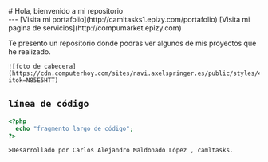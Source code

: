 <!DOCTYPE html>
<html>
<head>
	<meta charset="utf-8">
	<meta name="viewport" content="width=device-width, initial-scale=1">

</head>
<body>
# Hola, bienvenido a mi repositorio
<br>
	---
	[Visita mi portafolio](http://camltasks1.epizy.com/portafolio)
	[Visita mi pagina de servicios](http://compumarket.epizy.com)
<p>Te presento un repositorio donde podras ver algunos de mis proyectos que he realizado.</p>

	![foto de cabecera](https://cdn.computerhoy.com/sites/navi.axelspringer.es/public/styles/480/public/media/image/2019/03/lenguajes_programacion_odiados_amados_2019.jpg?itok=N85E5HTT)
`línea de código`
---
```php
<?php
  echo "fragmento largo de código";
?>
```
	
	>Desarrollado por Carlos Alejandro Maldonado López , camltasks.
</body>
</html>
